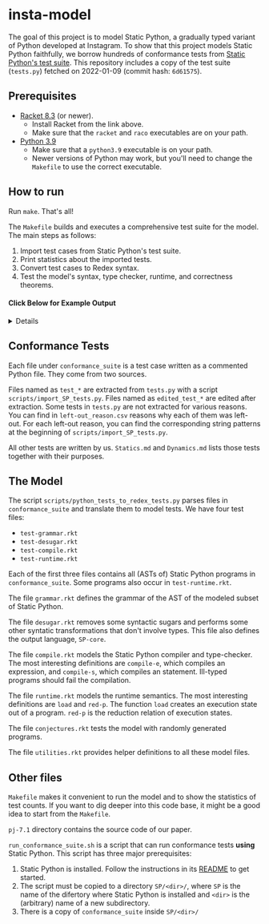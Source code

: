 # insta-model

The goal of this project is to model Static Python, a gradually typed variant
of Python developed at Instagram. To show that this project models Static
Python faithfully, we borrow hundreds of conformance tests from [Static
Python's test
suite](https://github.com/facebookincubator/cinder/blob/cinder/3.8/Lib/test/test_compiler/test_static/tests.py).
This repository includes a copy of the test suite (`tests.py`) fetched on
2022-01-09 (commit hash: `6d61575`).

## Prerequisites

- [Racket 8.3](https://download.racket-lang.org/racket-v8.3.html) (or newer).
  * Install Racket from the link above.
  * Make sure that the `racket` and `raco` executables are on your path.
- [Python 3.9](https://www.python.org/downloads/release/python-390/)
  * Make sure that a `python3.9` executable is on your path.
  * Newer versions of Python may work, but you'll need to change the `Makefile`
    to use the correct executable.

## How to run

Run `make`. That's all!

The `Makefile` builds and executes a comprehensive test suite for the model.
The main steps as follows:

 1. Import test cases from Static Python's test suite.
 2. Print statistics about the imported tests.
 3. Convert test cases to Redex syntax.
 4. Test the model's syntax, type checker, runtime, and correctness theorems.


#### Click Below for Example Output

<details summary="Collected on 2022-04-07. Took 10 minutes to finish on a laptop.">
<pre>
echo "Importing tests from Static Python's test suite."
Importing tests from Static Python's test suite.
rm -f ./skipped_tests/*
rm -f ./conformance_suite/test_*
python3.9 ./scripts/import_SP_tests.py
bash scripts/stat.sh
-      537 skipped tests (from the .csv)
-      265 used tests (counting all ./conformance_suite/*test_*)
- 802 actual total (adding the previous two numbers)
-      802 expected total (counting all 'def test_' in tests.py)
echo "Translating Python files to tests of the model."
Translating Python files to tests of the model.
python3.9 ./scripts/python_tests_to_redex_tests.py > /dev/null
echo "Testing the model." && \
	echo "Testing the grammar." && \
	racket ./test-grammar.rkt && \
	echo "Testing the desugaring process." && \
	racket ./test-desugar.rkt && \
	echo "Testing the compiler and the type-checker." && \
	racket ./test-compile.rkt && \
	echo "Testing the runtime. This may take several minutes." && \
	racket ./test-runtime.rkt && \
	echo "Testing the soundness property with random programs. This will take even longer." && \
	racket ./conjectures.rkt
Testing the model.
Testing the grammar.
Testing the desugaring process.
Testing the compiler and the type-checker.
Testing the runtime. This may take several minutes.
Testing the soundness property with random programs. This will take even longer.
redex-check: /Users/ben/code/postdoc/kc/insta/insta-model/conjectures.rkt:172
no counterexamples in 10000 attempts
found 1742 well-typed expressions.
1343 of them reduce to a value of the expected type.
399 of them reduce to an error.
0 of them don't reduce to a value within the step limit.
redex-check: /Users/ben/code/postdoc/kc/insta/insta-model/conjectures.rkt:239
no counterexamples in 15000 attempts
found 1725 well-typed programs.
1701 of them terminate.
24 of them don't terminate within the step limit.
</pre>
</details>

## Conformance Tests

Each file under `conformance_suite` is a test case written as a commented Python file. They come from two sources.

Files named as `test_*` are extracted from `tests.py` with a script `scripts/import_SP_tests.py`. Files named as `edited_test_*` are edited after extraction. Some tests in `tests.py` are not extracted for various reasons. You can find in `left-out_reason.csv` reasons why each of them was left-out. For each left-out reason, you can find the corresponding string patterns at the beginning of `scripts/import_SP_tests.py`.

All other tests are written by us. `Statics.md` and `Dynamics.md` lists those tests together with their purposes.

## The Model

The script `scripts/python_tests_to_redex_tests.py` parses files in
`conformance_suite` and translate them to model tests. We have four test files:

- `test-grammar.rkt`
- `test-desugar.rkt`
- `test-compile.rkt`
- `test-runtime.rkt`

Each of the first three files contains all (ASTs of) Static Python programs in
`conformance_suite`. Some programs also occur in `test-runtime.rkt`.

The file `grammar.rkt` defines the grammar of the AST of the modeled subset of
Static Python.

The file `desugar.rkt` removes some syntactic sugars and performs some other
syntatic transformations that don't involve types. This file also defines the
output language, `SP-core`.

The file `compile.rkt` models the Static Python compiler and type-checker. The
most interesting definitions are `compile-e`, which compiles an expression, and
`compile-s`, which compiles an statement. Ill-typed programs should fail the
compilation.

The file `runtime.rkt` models the runtime semantics. The most interesting
definitions are `load` and `red-p`. The function `load` creates an execution
state out of a program. `red-p` is the reduction relation of execution states.

The file `conjectures.rkt` tests the model with randomly generated programs.

The file `utilities.rkt` provides helper definitions to all these model files.

## Other files

`Makefile` makes it convenient to run the model and to show the statistics of
test counts. If you want to dig deeper into this code base, it might be a good
idea to start from the `Makefile`.

`pj-7.1` directory contains the source code of our paper.

`run_conformance_suite.sh` is a script that can run conformance tests **using**
Static Python. This script has three major prerequisites:

 1. Static Python is installed. Follow the instructions in its
    [README](https://github.com/facebookincubator/cinder) to get started.
 2. The script must be copied to a directory `SP/<dir>/`, where `SP` is the
    name of the difertory where Static Python is installed and `<dir>` is the
    (arbitrary) name of a new subdirectory.
 3. There is a copy of `conformance_suite` inside `SP/<dir>/`

